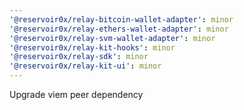 ```yaml
---
'@reservoir0x/relay-bitcoin-wallet-adapter': minor
'@reservoir0x/relay-ethers-wallet-adapter': minor
'@reservoir0x/relay-svm-wallet-adapter': minor
'@reservoir0x/relay-kit-hooks': minor
'@reservoir0x/relay-sdk': minor
'@reservoir0x/relay-kit-ui': minor
---
```


Upgrade viem peer dependency
